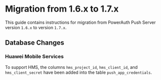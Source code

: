 # Migration from 1.6.x to 1.7.x

This guide contains instructions for migration from PowerAuth Push Server version `1.6.x` to version `1.7.x`.


## Database Changes


### Huawei Mobile Services

To support HMS, the columns `hms_project_id`, `hms_client_id`, and `hms_client_secret` have been added into the table `push_app_credentials`.
